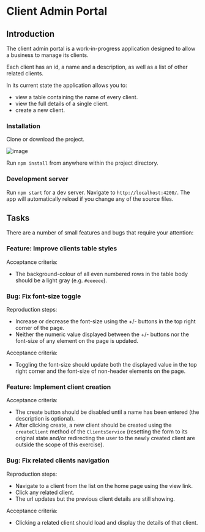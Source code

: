 # Client Admin Portal

## Introduction

The client admin portal is a work-in-progress application designed to allow a business to manage its clients. 

Each client has an id, a name and a description, as well as a list of other related clients.

In its current state the application allows you to:
- view a table containing the name of every client.
- view the full details of a single client.
- create a new client.

### Installation

Clone or download the project.

![image](https://user-images.githubusercontent.com/104509589/165735644-1b4879eb-d476-4a14-83df-158447389360.png)

Run `npm install` from anywhere within the project directory. 

### Development server

Run `npm start` for a dev server. Navigate to `http://localhost:4200/`. The app will automatically reload if you change any of the source files.

## Tasks

There are a number of small features and bugs that require your attention:

### Feature: Improve clients table styles

Acceptance criteria:
- The background-colour of all even numbered rows in the table body should be a light gray (e.g. `#eeeeee`).

### Bug: Fix font-size toggle

Reproduction steps:
- Increase or decrease the font-size using the +/- buttons in the top right corner of the page.
- Neither the numeric value displayed between the +/- buttons nor the font-size of any element on the page is updated.

Acceptance criteria:
- Toggling the font-size should update both the displayed value in the top right corner and the font-size of non-header elements on the page.

### Feature: Implement client creation 

Acceptance criteria:
- The create button should be disabled until a name has been entered (the description is optional).
- After clicking create, a new client should be created using the `createClient` method of the `ClientsService` (resetting the form to its original state and/or redirecting the user to the newly created client are outside the scope of this exercise).

### Bug: Fix related clients navigation

Reproduction steps:
- Navigate to a client from the list on the home page using the view link.
- Click any related client.
- The url updates but the previous client details are still showing.

Acceptance criteria:
- Clicking a related client should load and display the details of that client.
